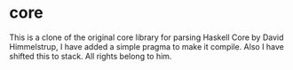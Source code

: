 # core

This is a clone of the original core library for parsing Haskell Core by David Himmelstrup, I have added a simple pragma to make it compile. Also I have shifted this to stack. All rights belong to him.
